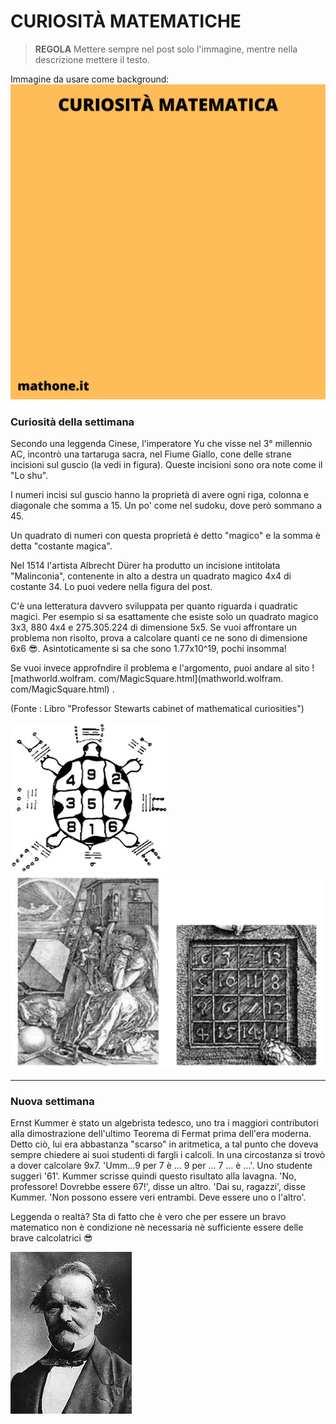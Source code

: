 # CURIOSITÀ MATEMATICHE

>**REGOLA** Mettere sempre nel post solo l'immagine, mentre nella descrizione mettere il testo.

Immagine da usare come background:
![Template curiosità](templateCuriosita.png)

### Curiosità della settimana

Secondo una leggenda Cinese, l'imperatore Yu che visse nel 3° millennio AC, incontrò una tartaruga sacra, nel Fiume Giallo, cone delle strane incisioni sul guscio (la vedi in figura). Queste incisioni sono ora note come il "Lo shu". 

I numeri incisi sul guscio hanno la proprietà di avere ogni riga, colonna e diagonale che somma a 15. Un po' come nel sudoku, dove però sommano a 45. 

Un quadrato di numeri con questa proprietà è detto "magico" e la somma è detta "costante magica". 

Nel 1514 l'artista Albrecht Dürer ha produtto un incisione intitolata "Malinconia", contenente in alto a destra un quadrato magico 4x4 di costante 34. Lo puoi vedere nella figura del post.

C'è una letteratura davvero sviluppata per quanto riguarda i quadratic magici. Per esempio si sa esattamente che esiste solo un quadrato magico 3x3, 880 4x4 e 275.305.224 di dimensione 5x5. Se vuoi affrontare un problema non risolto, prova a calcolare quanti ce ne sono di dimensione 6x6 😎. Asintoticamente si sa che sono 1.77x10^19, pochi insomma!

Se vuoi invece approfndire il problema e l'argomento, puoi andare al sito ![mathworld.wolfram.
com/MagicSquare.html](mathworld.wolfram.
com/MagicSquare.html) .

(Fonte : Libro "Professor Stewarts cabinet of mathematical curiosities")

![Tartaruga](Lo_shu_numeri_quadrato_magico.jpeg)
![Quadrato Magico](magicSquare.png)

---

### Nuova settimana

Ernst Kummer è stato un algebrista tedesco, uno tra i maggiori contributori alla dimostrazione dell'ultimo Teorema di Fermat prima dell'era moderna. Detto ciò, lui era abbastanza "scarso" in aritmetica, a tal punto che doveva sempre chiedere ai suoi studenti di fargli i calcoli. In una circostanza si trovò a dover calcolare 9x7. 'Umm...9 per 7 è ... 9 per ... 7 ... è ...'. Uno studente suggerì '61'. Kummer scrisse quindi questo risultato alla lavagna. 'No, professore! Dovrebbe essere 67!', disse un altro. 'Dai su, ragazzi', disse Kummer. 'Non possono essere veri entrambi. Deve essere uno o l'altro'.

Leggenda o realtà? Sta di fatto che è vero che per essere un bravo matematico non è condizione nè necessaria nè sufficiente essere delle brave calcolatrici 😎

![Ernst Kummer](kummer.jpeg)